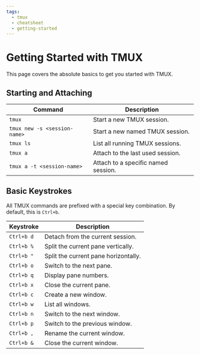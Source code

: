 ```yaml
---
tags:
  - tmux
  - cheatsheet
  - getting-started
---
```


# Getting Started with TMUX

This page covers the absolute basics to get you started with TMUX.

## Starting and Attaching

| Command | Description |
| --- | --- |
| `tmux` | Start a new TMUX session. |
| `tmux new -s <session-name>` | Start a new named TMUX session. |
| `tmux ls` | List all running TMUX sessions. |
| `tmux a` | Attach to the last used session. |
| `tmux a -t <session-name>` | Attach to a specific named session. |

## Basic Keystrokes

All TMUX commands are prefixed with a special key combination. By default, this is `Ctrl+b`.

| Keystroke | Description |
| --- | --- |
| `Ctrl+b d` | Detach from the current session. |
| `Ctrl+b %` | Split the current pane vertically. |
| `Ctrl+b "` | Split the current pane horizontally. |
| `Ctrl+b o` | Switch to the next pane. |
| `Ctrl+b q` | Display pane numbers. |
| `Ctrl+b x` | Close the current pane. |
| `Ctrl+b c` | Create a new window. |
| `Ctrl+b w` | List all windows. |
| `Ctrl+b n` | Switch to the next window. |
| `Ctrl+b p` | Switch to the previous window. |
| `Ctrl+b ,` | Rename the current window. |
| `Ctrl+b &` | Close the current window. |
